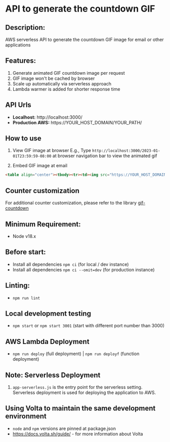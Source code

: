 # API to generate the countdown GIF
## Description:
AWS serverless API to generate the countdown GIF image for email or other applications
## Features:
1. Generate animated GIF countdown image per request
2. GIF image won't be cached by browser
3. Scale up automatically via serverless approach
4. Lambda warmer is added for shorter response time

## API Urls
- **Localhost:** http://localhost:3000/
- **Production AWS:** https://YOUR_HOST_DOMAIN/YOUR_PATH/

## How to use
1. View GIF image at browser
E.g., Type `http://localhost:3000/2023-01-01T23:59:59-08:00` at browser navigation bar to view the animated gif

2. Embed GIF image at email
```html
<table align="center"><tbody><tr><td><img src="https://YOUR_HOST_DOMAIN/YOUR_PATH/2023-01-01T23:59:59-08:00" style="display: block;max-width:100%" /></td></tr></tbody></table>
```

## Counter customization
For additional counter customization, please refer to the library [gif-countdown](https://github.com/CompAndSave/gif-countdown)

## Minimum Requirement:
- Node v18.x

## Before start:
- Install all dependencies `npm ci` (for local / dev instance)
- Install all dependencies `npm ci --omit=dev` (for production instance)

## Linting:
- `npm run lint`

## Local development testing
- `npm start` or `npm start 3001` (start with different port number than 3000)

## AWS Lambda Deployment
- `npm run deploy` (full deployment) | `npm run deployf` (function deployment)

## Note: Serverless Deployment
1. `app-serverless.js` is the entry point for the serverless setting. Serverless deployment is used for deploying the application to AWS.

## Using Volta to maintain the same development environment
- `node` and `npm` versions are pinned at package.json
- https://docs.volta.sh/guide/ - for more information about Volta